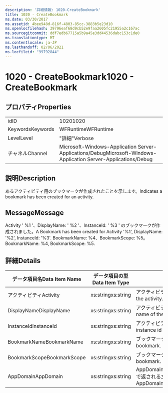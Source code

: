 ```yaml
---
description: '詳細情報: 1020-CreateBookmark'
title: 1020 - CreateBookmark
ms.date: 03/30/2017
ms.assetid: 4bee948d-816f-4803-85cc-3883b5e23d10
ms.openlocfilehash: 39796eaf68d9cb52e9faa2605fc21955a2c167ac
ms.sourcegitcommit: ddf7edb67715a5b9a45e3dd44536dabc153c1de0
ms.translationtype: MT
ms.contentlocale: ja-JP
ms.lasthandoff: 02/06/2021
ms.locfileid: "99792844"
---
```

# <a name="1020---createbookmark"></a><span data-ttu-id="9237e-103">1020 - CreateBookmark</span><span class="sxs-lookup"><span data-stu-id="9237e-103">1020 - CreateBookmark</span></span>

## <a name="properties"></a><span data-ttu-id="9237e-104">プロパティ</span><span class="sxs-lookup"><span data-stu-id="9237e-104">Properties</span></span>  
  
|||  
|-|-|  
|<span data-ttu-id="9237e-105">id</span><span class="sxs-lookup"><span data-stu-id="9237e-105">ID</span></span>|<span data-ttu-id="9237e-106">1020</span><span class="sxs-lookup"><span data-stu-id="9237e-106">1020</span></span>|  
|<span data-ttu-id="9237e-107">Keywords</span><span class="sxs-lookup"><span data-stu-id="9237e-107">Keywords</span></span>|<span data-ttu-id="9237e-108">WFRuntime</span><span class="sxs-lookup"><span data-stu-id="9237e-108">WFRuntime</span></span>|  
|<span data-ttu-id="9237e-109">Level</span><span class="sxs-lookup"><span data-stu-id="9237e-109">Level</span></span>|<span data-ttu-id="9237e-110">"詳細"</span><span class="sxs-lookup"><span data-stu-id="9237e-110">Verbose</span></span>|  
|<span data-ttu-id="9237e-111">チャネル</span><span class="sxs-lookup"><span data-stu-id="9237e-111">Channel</span></span>|<span data-ttu-id="9237e-112">Microsoft-Windows-Application Server-Applications/Debug</span><span class="sxs-lookup"><span data-stu-id="9237e-112">Microsoft-Windows-Application Server-Applications/Debug</span></span>|  
  
## <a name="description"></a><span data-ttu-id="9237e-113">説明</span><span class="sxs-lookup"><span data-stu-id="9237e-113">Description</span></span>  

 <span data-ttu-id="9237e-114">あるアクティビティ用のブックマークが作成されたことを示します。</span><span class="sxs-lookup"><span data-stu-id="9237e-114">Indicates a bookmark has been created for an activity.</span></span>  
  
## <a name="message"></a><span data-ttu-id="9237e-115">Message</span><span class="sxs-lookup"><span data-stu-id="9237e-115">Message</span></span>  

 <span data-ttu-id="9237e-116">Activity ' %1 '、DisplayName: ' %2 '、InstanceId: ' %3 ' のブックマークが作成されました。</span><span class="sxs-lookup"><span data-stu-id="9237e-116">A Bookmark has been created for Activity '%1', DisplayName: '%2', InstanceId: '%3'.</span></span>  <span data-ttu-id="9237e-117">BookmarkName: %4、BookmarkScope: %5。</span><span class="sxs-lookup"><span data-stu-id="9237e-117">BookmarkName: %4, BookmarkScope: %5.</span></span>  
  
## <a name="details"></a><span data-ttu-id="9237e-118">詳細</span><span class="sxs-lookup"><span data-stu-id="9237e-118">Details</span></span>  
  
|<span data-ttu-id="9237e-119">データ項目名</span><span class="sxs-lookup"><span data-stu-id="9237e-119">Data Item Name</span></span>|<span data-ttu-id="9237e-120">データ項目の型</span><span class="sxs-lookup"><span data-stu-id="9237e-120">Data Item Type</span></span>|<span data-ttu-id="9237e-121">説明</span><span class="sxs-lookup"><span data-stu-id="9237e-121">Description</span></span>|  
|--------------------|--------------------|-----------------|  
|<span data-ttu-id="9237e-122">アクティビティ</span><span class="sxs-lookup"><span data-stu-id="9237e-122">Activity</span></span>|<span data-ttu-id="9237e-123">xs:string</span><span class="sxs-lookup"><span data-stu-id="9237e-123">xs:string</span></span>|<span data-ttu-id="9237e-124">アクティビティの型名。</span><span class="sxs-lookup"><span data-stu-id="9237e-124">The type name of the activity.</span></span>|  
|<span data-ttu-id="9237e-125">DisplayName</span><span class="sxs-lookup"><span data-stu-id="9237e-125">DisplayName</span></span>|<span data-ttu-id="9237e-126">xs:string</span><span class="sxs-lookup"><span data-stu-id="9237e-126">xs:string</span></span>|<span data-ttu-id="9237e-127">アクティビティの表示名。</span><span class="sxs-lookup"><span data-stu-id="9237e-127">The display name of the activity.</span></span>|  
|<span data-ttu-id="9237e-128">InstanceId</span><span class="sxs-lookup"><span data-stu-id="9237e-128">InstanceId</span></span>|<span data-ttu-id="9237e-129">xs:string</span><span class="sxs-lookup"><span data-stu-id="9237e-129">xs:string</span></span>|<span data-ttu-id="9237e-130">アクティビティのインスタンス ID。</span><span class="sxs-lookup"><span data-stu-id="9237e-130">The instance id of the activity.</span></span>|  
|<span data-ttu-id="9237e-131">BookmarkName</span><span class="sxs-lookup"><span data-stu-id="9237e-131">BookmarkName</span></span>|<span data-ttu-id="9237e-132">xs:string</span><span class="sxs-lookup"><span data-stu-id="9237e-132">xs:string</span></span>|<span data-ttu-id="9237e-133">ブックマークの名前。</span><span class="sxs-lookup"><span data-stu-id="9237e-133">The name of the bookmark.</span></span>|  
|<span data-ttu-id="9237e-134">BookmarkScope</span><span class="sxs-lookup"><span data-stu-id="9237e-134">BookmarkScope</span></span>|<span data-ttu-id="9237e-135">xs:string</span><span class="sxs-lookup"><span data-stu-id="9237e-135">xs:string</span></span>|<span data-ttu-id="9237e-136">ブックマークのスコープ。</span><span class="sxs-lookup"><span data-stu-id="9237e-136">The scope of the bookmark.</span></span>|  
|<span data-ttu-id="9237e-137">AppDomain</span><span class="sxs-lookup"><span data-stu-id="9237e-137">AppDomain</span></span>|<span data-ttu-id="9237e-138">xs:string</span><span class="sxs-lookup"><span data-stu-id="9237e-138">xs:string</span></span>|<span data-ttu-id="9237e-139">AppDomain.CurrentDomain.FriendlyName で返される文字列。</span><span class="sxs-lookup"><span data-stu-id="9237e-139">The string returned by AppDomain.CurrentDomain.FriendlyName.</span></span>|
